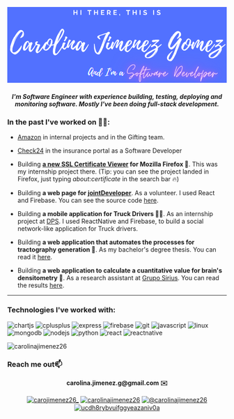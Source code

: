 [![Header](https://raw.githubusercontent.com/carolinajimenez26/carolinajimenez26/master/header_smaller.png "Header")](https://carolinajimenez26.github.io/index)

<!--
**carolinajimenez26/carolinajimenez26** is a ✨ _special_ ✨ repository because its `README.md` (this file) appears on your GitHub profile.

Here are some ideas to get you started:

- 🔭 I’m currently working on ...
- 🌱 I’m currently learning ...
- 👯 I’m looking to collaborate on ...
- 🤔 I’m looking for help with ...
- 💬 Ask me about ...
- 📫 How to reach me: ...
- 😄 Pronouns: ...
- ⚡ Fun fact: ...
-->


<!-- <h1 align="center">Hi 👋, I'm Carolina Jimenez Gomez</h1> -->
<h5 align="center">I'm Software Engineer with experience building, testing, deploying and monitoring software. Mostly I've been doing full-stack development.</h5>

<h3> In the past I've worked on 👩‍💻: </h3>

- [Amazon](amazon.com) in internal projects and in the Gifting team.

- [Check24](https://www.check24.de/) in the insurance portal as a Software Developer 

- Building __[a new SSL Certificate Viewer](https://wiki.mozilla.org/Firefox_Security_Newsletter/FSN-2019#Firefox_Security) for Mozilla Firefox 🦊__. This was my internship project there. (Tip: you can see the project landed in Firefox, just typing _about:certificate_ in the search bar 🔥)

- Building __a web page for [jointDeveloper](https://jointdevweb.firebaseapp.com/photoGallery)__. As a volunteer. I used React and Firebase. You can see the source code [here](https://github.com/jointDeveloper/web). 

- Building __a mobile application for Truck Drivers 📱🚚__. As an internship project at [DPS](https://digitalproductschool.io/). I used ReactNative and Firebase, to build a social network-like application for Truck drivers. 

- Building __a web application that automates the processes for tractography generation 🧠__. As my bachelor's degree thesis. You can read it [here](http://repositorio.utp.edu.co/dspace/handle/11059/9433).

- Building __a web application to calculate a cuantitative value for brain's densitometry 🧠__. As a research assistant at [Grupo Sirius](https://sirius.utp.edu.co/). You can read the results [here](https://www.overleaf.com/project/58d9229f0df518ca6813171f).

<!--<p align="left"> <img src="https://komarev.com/ghpvc/?username=carolinajimenez26" alt="carolinajimenez26" /> </p> -->

-------

<!-- ### Blogs posts -->
<!-- BLOG-POST-LIST:START -->
<!-- BLOG-POST-LIST:END -->

<h3> Technologies I've worked with: </h3>

<p align="left"><img src="https://www.chartjs.org/media/logo-title.svg" alt="chartjs" width="40" height="40"/> <img src="https://devicons.github.io/devicon/devicon.git/icons/cplusplus/cplusplus-original.svg" alt="cplusplus" width="40" height="40"/> <img src="https://devicons.github.io/devicon/devicon.git/icons/express/express-original-wordmark.svg" alt="express" width="40" height="40"/> <img src="https://www.vectorlogo.zone/logos/firebase/firebase-icon.svg" alt="firebase" width="40" height="40"/> <img src="https://www.vectorlogo.zone/logos/git-scm/git-scm-icon.svg" alt="git" width="40" height="40"/> <img src="https://devicons.github.io/devicon/devicon.git/icons/javascript/javascript-original.svg" alt="javascript" width="40" height="40"/> <img src="https://devicons.github.io/devicon/devicon.git/icons/linux/linux-original.svg" alt="linux" width="40" height="40"/> <img src="https://devicons.github.io/devicon/devicon.git/icons/mongodb/mongodb-original-wordmark.svg" alt="mongodb" width="40" height="40"/> <img src="https://devicons.github.io/devicon/devicon.git/icons/nodejs/nodejs-original-wordmark.svg" alt="nodejs" width="40" height="40"/> <img src="https://devicons.github.io/devicon/devicon.git/icons/python/python-original.svg" alt="python" width="40" height="40"/> <img src="https://devicons.github.io/devicon/devicon.git/icons/react/react-original-wordmark.svg" alt="react" width="40" height="40"/> <img src="https://reactnative.dev/img/header_logo.svg" alt="reactnative" width="40" height="40"/></p>

<p><img align="" src="https://github-readme-stats.vercel.app/api/top-langs/?username=carolinajimenez26&layout=compact&hide=html" alt="carolinajimenez26" /></p>
<!-- <p>&nbsp;<img align="" src="https://github-readme-stats.vercel.app/api?username=carolinajimenez26&show_icons=true" alt="carolinajimenez26" /></p> -->

<h3> Reach me out📫 </h3> 

<p align="center"><b>carolina.jimenez.g@gmail.com ✉️ </b></p>

<p align="center">
<a href="https://twitter.com/carojimenez26_" target="blank"><img align="center" src="https://cdn.jsdelivr.net/npm/simple-icons@3.0.1/icons/twitter.svg" alt="carojimenez26_" height="30" width="30" /></a>
<a href="https://linkedin.com/in/carolinajimenez26" target="blank"><img align="center" src="https://cdn.jsdelivr.net/npm/simple-icons@3.0.1/icons/linkedin.svg" alt="carolinajimenez26" height="30" width="30" /></a>
<a href="https://medium.com/@carolinajimenez26" target="blank"><img align="center" src="https://cdn.jsdelivr.net/npm/simple-icons@3.0.1/icons/medium.svg" alt="@carolinajimenez26" height="30" width="30" /></a>
<a href="https://www.youtube.com/channel/UCDH8RYbvuIFgGYeazAnIV0A" target="blank"><img align="center" src="https://cdn.jsdelivr.net/npm/simple-icons@3.0.1/icons/youtube.svg" alt="ucdh8rybvuifggyeazaniv0a" height="30" width="30" /></a>
</p>
